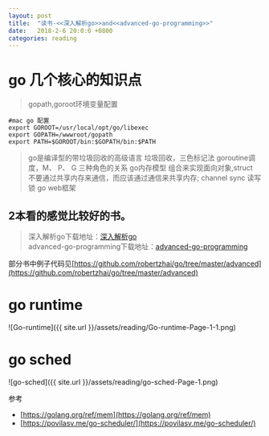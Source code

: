 ```yaml
---
layout: post
title:  "读书-<<深入解析go>>and<<advanced-go-programming>>"
date:   2018-2-6 20:0:0 +0800
categories: reading
---
```


# go 几个核心的知识点
>gopath,goroot环境变量配置

    #mac go 配置
    export GOROOT=/usr/local/opt/go/libexec
    export GOPATH=/wwwroot/gopath
    export PATH=$GOROOT/bin:$GOPATH/bin:$PATH
    
>go是编译型的带垃圾回收的高级语言
>垃圾回收，三色标记法
>goroutine调度，M、 P、 G 三种角色的关系
>go内存模型
>组合来实现面向对象,struct
>不要通过共享内存来通信，而应该通过通信来共享内存; channel
>sync 读写锁
>go web框架

## 2本看的感觉比较好的书。    
>深入解析go下载地址：[深入解析go](https://pan.baidu.com/s/1mjrySNe)  
>advanced-go-programming下载地址：[advanced-go-programming](https://pan.baidu.com/s/1jKd6dYA)      

部分书中例子代码见[https://github.com/robertzhai/go/tree/master/advanced](https://github.com/robertzhai/go/tree/master/advanced)

# go runtime
![Go-runtime]({{ site.url }}/assets/reading/Go-runtime-Page-1-1.png)

# go sched
![go-sched]({{ site.url }}/assets/reading/go-sched-Page-1.png)


 参考

* [https://golang.org/ref/mem](https://golang.org/ref/mem)
* [https://povilasv.me/go-scheduler/](https://povilasv.me/go-scheduler/)